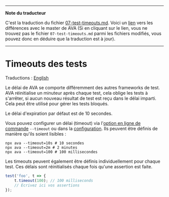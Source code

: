 ___
**Note du traducteur**

C'est la traduction du fichier [07-test-timeouts.md](https://github.com/avajs/ava/blob/main/docs/07-test-timeouts.md). Voici un [lien](https://github.com/avajs/ava/compare/f2172526ae03490a548f6ef30a81c8212c280c58...main#diff-ee554218ce48f7ac6fbeab40ba17919f) vers les différences avec le master de AVA (Si en cliquant sur le lien, vous ne trouvez pas le fichier `07-test-timeouts.md` parmi les fichiers modifiés, vous pouvez donc en déduire que la traduction est à jour).
___
# Timeouts des tests

Traductions : [English](https://github.com/avajs/ava/raw/main/docs/07-test-timeouts.md)

Le délai de AVA se comporte différemment des autres frameworks de test. AVA réinitialise un minuteur après chaque test, cela oblige les tests à s'arrêter, si aucun nouveau résultat de test est reçu dans le délai imparti. Cela peut être utilisé pour gérer les tests bloqués.

Le délai d'expiration par défaut est de 10 secondes.

Vous pouvez configurer un délai (timeout) via l'[option en ligne de commande](./05-command-line.md) `--timeout` ou dans la [configuration](./06-configuration.md). Ils peuvent être définis de manière qu'ils soient lisibles :

```console
npx ava --timeout=10s # 10 secondes
npx ava --timeout=2m # 2 minutes
npx ava --timeout=100 # 100 millisecondes
```

Les timeouts peuvent également être définis individuellement pour chaque test. Ces délais sont réinitialisés chaque fois qu'une assertion est faite.

```js
test('foo', t => {
	t.timeout(100); // 100 milliseconds
	// Ecrivez ici vos assertions
});
```
